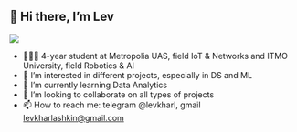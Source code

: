## 👋 Hi there, I’m Lev
![](https://komarev.com/ghpvc/?username=LevKharl)
- 👨🏻‍💻 4-year student at Metropolia UAS, field IoT & Networks and ITMO University, field Robotics & AI
- 👀 I’m interested in different projects, especially in DS and ML
- 🌱 I’m currently learning Data Analytics
- 💞️ I’m looking to collaborate on all types of projects
- 📫 How to reach me: telegram @levkharl, gmail levkharlashkin@gmail.com

<!---
LevKharl/LevKharl is a ✨ special ✨ repository because its `README.md` (this file) appears on your GitHub profile.
You can click the Preview link to take a look at your changes.
--->
